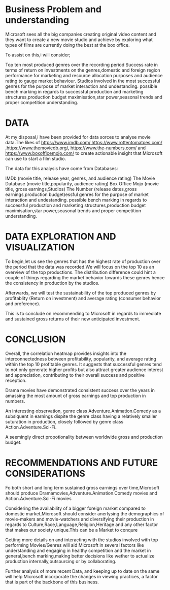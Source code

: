 # Business Problem and understanding

Microsoft sees all the big companies creating original video content and they want to create a new movie studio and achieve by exploring what types of films are currently doing the best at the box office.

To assist on this,i will consider;

Top ten most produced genres over the recording period
Success rate in terms of return on investments on the genres,domestic and foreign region performance for marketing and resource allocation purposes and audience rating to gauge market behaviour.
Studios involved in the most successful genres for the purpose of market interaction and undestanding. possible bench marking in regards to successful production and marketing structures,production budget maximisation,star power,seasonal trends and proper competition understanding.
# DATA
At my disposal,i have been provided for data sorces to analyse movie data.The likes of https://www.imdb.com/,https://www.rottentomatoes.com/ ,https://www.themoviedb.org/, https://www.the-numbers.com/ and https://www.boxofficemojo.com/ to create actionable insight that Microsoft can use to start a film studio.

The data for this analysis have come from Databases:

IMDb (movie title, release year, genres, and audience rating)
The Movie Database (movie title,popularity, audience rating)
Box Office Mojo (movie title, gross earnings,Studios)
The Number (release dates,gross earnings,production budget)essful genres for the purpose of market interaction and undestanding. possible bench marking in regards to successful production and marketing structures,production budget maximisation,star power,seasonal trends and proper competition understanding.
# DATA EXPLORATION AND VISUALIZATION
To begin,let us see the genres that has the highest rate of production over the period that the data was recorded.We will focus on the top 10 as an overview of the top productions. The distribution difference could hint a couple of things regarding the market behavior towards these genres hence the consistency in production by the studios.

Afterwards, we will test the sustainability of the top produced genres by profitablity (Return on investment) and average rating (consumer behavior and preference).

This is to conclude on recommending to Microsoft in regards to immediate and sustained gross returns of their new anticipated investment.
# CONCLUSION
Overall, the correlation heatmap provides insights into the interconnectedness between profitability, popularity, and average rating within the top 10 profitable genres. It suggests that successful genres tend to not only generate higher profits but also attract greater audience interest and appreciation, contributing to their overall success and positive reception.

Drama movies have demonstrated consistent success over the years in amassing the most amount of gross earnings and top production in numbers.

An interesting observation, genre class Adventure.Animation.Comedy as a subsiquent in earnings dispite the genre class having a relatively smaller suturation in production, closely followed by genre class Action.Adventure.Sci-Fi.

A seemingly direct propotionality between worldwide gross and production budget.
# RECOMMENDATIONS AND FUTURE CONSIDERATIONS
Fo both short and long term sustained gross earnings over time,Microsoft should produce Dramamovies,Adventure.Animation.Comedy movies and Action.Adventure.Sci-Fi movies

Considering the availability of a bigger foreign market compared to domestic market,Microsoft should consider anerlysing the demographics of movie-makers and movie-watchers and diversifying their production in regards to Culture,Race,Language,Religion,Heritage and any other factor that makes our society unique.This can be a Market to conqure

Getting more details on and interacting with the studios involved with top performing Movies/Genres will aid Microsoft in several factors like understanding and engaging in healthy competition and the market in general,bench marking,making better decisions like wether to actualize production internally,outsourcing or by collaborating.

Further analysis of more recent Data, and keeping up to date on the same will help Microsoft incorporate the changes in viewing practices, a factor that is part of the backbone of this business.
